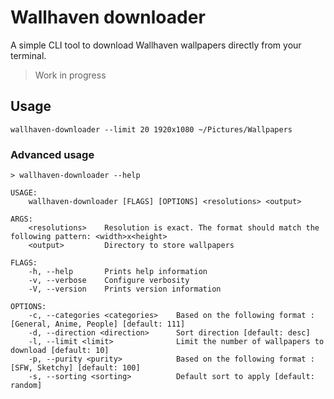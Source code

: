 # Wallhaven downloader

A simple CLI tool to download Wallhaven wallpapers directly from your terminal.

> Work in progress

## Usage

```
wallhaven-downloader --limit 20 1920x1080 ~/Pictures/Wallpapers
```

### Advanced usage

```
> wallhaven-downloader --help

USAGE:
    wallhaven-downloader [FLAGS] [OPTIONS] <resolutions> <output>

ARGS:
    <resolutions>    Resolution is exact. The format should match the following pattern: <width>x<height>
    <output>         Directory to store wallpapers

FLAGS:
    -h, --help       Prints help information
    -v, --verbose    Configure verbosity
    -V, --version    Prints version information

OPTIONS:
    -c, --categories <categories>    Based on the following format : [General, Anime, People] [default: 111]
    -d, --direction <direction>      Sort direction [default: desc]
    -l, --limit <limit>              Limit the number of wallpapers to download [default: 10]
    -p, --purity <purity>            Based on the following format : [SFW, Sketchy] [default: 100]
    -s, --sorting <sorting>          Default sort to apply [default: random]
```
